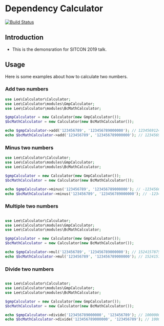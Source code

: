 # Dependency Calculator

[![Build Status](https://travis-ci.org/peter279k/dependency-calculator.svg?branch=master)](https://travis-ci.org/peter279k/dependency-calculator)

## Introduction
- This is the demonsration for SITCON 2019 talk.

## Usage
Here is some examples about how to calculate two numbers.

### Add two numbers
```php
use Lee\Calculator\Calculator;
use Lee\Calculator\modules\GmpCalculator;
use Lee\Calculator\modules\BcMathCalculator;

$gmpCalculator = new Calculator(new GmpCalculator());
$bcMathCalculator = new Calculator(new BcMathCalculator());

echo $gmpCalculator->add('123456789', '123456789000000'); // 123456912456789
echo $bcMathCalculator->add('123456789', '123456789000000'); // 123456912456789
```

### Minus two numbers
```php
use Lee\Calculator\Calculator;
use Lee\Calculator\modules\GmpCalculator;
use Lee\Calculator\modules\BcMathCalculator;

$gmpCalculator = new Calculator(new GmpCalculator());
$bcMathCalculator = new Calculator(new BcMathCalculator());

echo $gmpCalculator->minus('123456789', '123456789000000'); // -123456665543211
echo $bcMathCalculator->minus('123456789', '123456789000000'); // -123456665543211
```

### Multiple two numbers
```php

use Lee\Calculator\Calculator;
use Lee\Calculator\modules\GmpCalculator;
use Lee\Calculator\modules\BcMathCalculator;

$gmpCalculator = new Calculator(new GmpCalculator());
$bcMathCalculator = new Calculator(new BcMathCalculator());

echo $gmpCalculator->mul('123456789', '123456789000000'); // 15241578750190521000000
echo $bcMathCalculator->mul('123456789', '123456789000000'); // 15241578750190521000000
```

### Divide two numbers
```php

use Lee\Calculator\Calculator;
use Lee\Calculator\modules\GmpCalculator;
use Lee\Calculator\modules\BcMathCalculator;

$gmpCalculator = new Calculator(new GmpCalculator());
$bcMathCalculator = new Calculator(new BcMathCalculator());

echo $gmpCalculator->divide('123456789000000', '123456789'); // 1000000
echo $bcMathCalculator->divide('123456789000000', '123456789'); // 1000000
```
